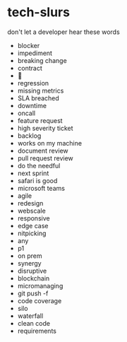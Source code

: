 # tech-slurs

don't let a developer hear these words

- blocker
- impediment
- breaking change
- contract
- 🫶
- regression
- missing metrics
- SLA breached
- downtime
- oncall
- feature request
- high severity ticket
- backlog
- works on my machine
- document review
- pull request review
- do the needful
- next sprint
- safari is good
- microsoft teams
- agile
- redesign
- webscale
- responsive
- edge case
- nitpicking
- any
- p1
- on prem
- synergy
- disruptive
- blockchain
- micromanaging
- git push -f
- code coverage
- silo
- waterfall
- clean code
- requirements
